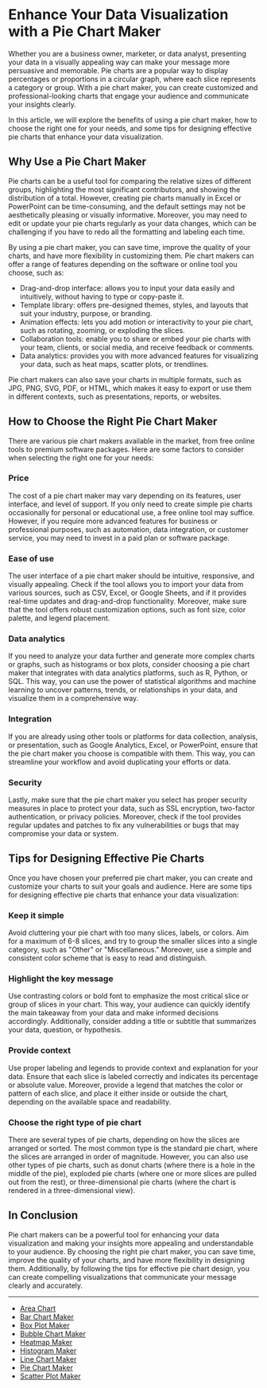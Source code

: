 # Enhance Your Data Visualization with a Pie Chart Maker 

Whether you are a business owner, marketer, or data analyst, presenting your data in a visually appealing way can make your message more persuasive and memorable. Pie charts are a popular way to display percentages or proportions in a circular graph, where each slice represents a category or group. With a pie chart maker, you can create customized and professional-looking charts that engage your audience and communicate your insights clearly.

In this article, we will explore the benefits of using a pie chart maker, how to choose the right one for your needs, and some tips for designing effective pie charts that enhance your data visualization.

## Why Use a Pie Chart Maker 

Pie charts can be a useful tool for comparing the relative sizes of different groups, highlighting the most significant contributors, and showing the distribution of a total. However, creating pie charts manually in Excel or PowerPoint can be time-consuming, and the default settings may not be aesthetically pleasing or visually informative. Moreover, you may need to edit or update your pie charts regularly as your data changes, which can be challenging if you have to redo all the formatting and labeling each time.

By using a pie chart maker, you can save time, improve the quality of your charts, and have more flexibility in customizing them. Pie chart makers can offer a range of features depending on the software or online tool you choose, such as:

- Drag-and-drop interface: allows you to input your data easily and intuitively, without having to type or copy-paste it.
- Template library: offers pre-designed themes, styles, and layouts that suit your industry, purpose, or branding.
- Animation effects: lets you add motion or interactivity to your pie chart, such as rotating, zooming, or exploding the slices.
- Collaboration tools: enable you to share or embed your pie charts with your team, clients, or social media, and receive feedback or comments.
- Data analytics: provides you with more advanced features for visualizing your data, such as heat maps, scatter plots, or trendlines.

Pie chart makers can also save your charts in multiple formats, such as JPG, PNG, SVG, PDF, or HTML, which makes it easy to export or use them in different contexts, such as presentations, reports, or websites.

## How to Choose the Right Pie Chart Maker 

There are various pie chart makers available in the market, from free online tools to premium software packages. Here are some factors to consider when selecting the right one for your needs:

### Price 

The cost of a pie chart maker may vary depending on its features, user interface, and level of support. If you only need to create simple pie charts occasionally for personal or educational use, a free online tool may suffice. However, if you require more advanced features for business or professional purposes, such as automation, data integration, or customer service, you may need to invest in a paid plan or software package.

### Ease of use 

The user interface of a pie chart maker should be intuitive, responsive, and visually appealing. Check if the tool allows you to import your data from various sources, such as CSV, Excel, or Google Sheets, and if it provides real-time updates and drag-and-drop functionality. Moreover, make sure that the tool offers robust customization options, such as font size, color palette, and legend placement.

### Data analytics 

If you need to analyze your data further and generate more complex charts or graphs, such as histograms or box plots, consider choosing a pie chart maker that integrates with data analytics platforms, such as R, Python, or SQL. This way, you can use the power of statistical algorithms and machine learning to uncover patterns, trends, or relationships in your data, and visualize them in a comprehensive way.

### Integration 

If you are already using other tools or platforms for data collection, analysis, or presentation, such as Google Analytics, Excel, or PowerPoint, ensure that the pie chart maker you choose is compatible with them. This way, you can streamline your workflow and avoid duplicating your efforts or data.

### Security 

Lastly, make sure that the pie chart maker you select has proper security measures in place to protect your data, such as SSL encryption, two-factor authentication, or privacy policies. Moreover, check if the tool provides regular updates and patches to fix any vulnerabilities or bugs that may compromise your data or system.

## Tips for Designing Effective Pie Charts 

Once you have chosen your preferred pie chart maker, you can create and customize your charts to suit your goals and audience. Here are some tips for designing effective pie charts that enhance your data visualization:

### Keep it simple 

Avoid cluttering your pie chart with too many slices, labels, or colors. Aim for a maximum of 6-8 slices, and try to group the smaller slices into a single category, such as "Other" or "Miscellaneous." Moreover, use a simple and consistent color scheme that is easy to read and distinguish.

### Highlight the key message 

Use contrasting colors or bold font to emphasize the most critical slice or group of slices in your chart. This way, your audience can quickly identify the main takeaway from your data and make informed decisions accordingly. Additionally, consider adding a title or subtitle that summarizes your data, question, or hypothesis.

### Provide context 

Use proper labeling and legends to provide context and explanation for your data. Ensure that each slice is labeled correctly and indicates its percentage or absolute value. Moreover, provide a legend that matches the color or pattern of each slice, and place it either inside or outside the chart, depending on the available space and readability.

### Choose the right type of pie chart 

There are several types of pie charts, depending on how the slices are arranged or sorted. The most common type is the standard pie chart, where the slices are arranged in order of magnitude. However, you can also use other types of pie charts, such as donut charts (where there is a hole in the middle of the pie), exploded pie charts (where one or more slices are pulled out from the rest), or three-dimensional pie charts (where the chart is rendered in a three-dimensional view).

## In Conclusion 

Pie chart makers can be a powerful tool for enhancing your data visualization and making your insights more appealing and understandable to your audience. By choosing the right pie chart maker, you can save time, improve the quality of your charts, and have more flexibility in designing them. Additionally, by following the tips for effective pie chart design, you can create compelling visualizations that communicate your message clearly and accurately.

---

+ [Area Chart](https://chart-makers-jekyll.onrender.com/2023/05/22/area-chart-maker)
+ [Bar Chart Maker](https://chart-makers-jekyll.onrender.com/2023/05/22/bar-chart-maker)
+ [Box Plot Maker](https://chart-makers-jekyll.onrender.com/2023/05/22/box-plot-maker)
+ [Bubble Chart Maker](https://chart-makers-jekyll.onrender.com/2023/05/22/bubble-chart-maker)
+ [Heatmap Maker](https://chart-makers-jekyll.onrender.com/2023/05/22/heatmap-maker)
+ [Histogram Maker](https://chart-makers-jekyll.onrender.com/2023/05/22/histogram-maker)
+ [Line Chart Maker](https://chart-makers-jekyll.onrender.com/2023/05/22/line-chart-maker)
+ [Pie Chart Maker](https://chart-makers-jekyll.onrender.com/2023/05/22/pie-chart-maker)
+ [Scatter Plot Maker](https://chart-makers-jekyll.onrender.com/2023/05/22/scatter-plot-maker)
